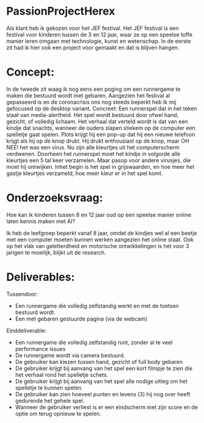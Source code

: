 # PassionProjectHerex

Als klant heb ik gekozen voor het JEF festival.
Het JEF festival is een festival voor kinderen tussen de 3 en 12 jaar, waar ze op een speelse toffe manier leren omgaan met
technologie, kunst en wetenschap.
In de eerste zit had ik hier ook een project voor gemaakt en dat is blijven hangen.

# Concept:
In de tweede zit waag ik nog eens een poging om een runnergame te maken die bestuurd wordt met gebaren.
Aangezien het festival al gepasseerd is en de coronacrisis ons nog steeds beperkt heb ik mij gefocused op de desktop variant.
Concreet:
Een runnerspel dat in het teken staat van media-alertheid. Het spel wordt bestuurd door ofwel hand, gezicht, of volledig lichaam.
Het verhaal dat verteld wordt is dat van een kindje dat snachts, wanneer de ouders slapen stiekem op de computer een spelletje gaat spelen.
Plots krijgt hij een pop-up dat hij een nieuwe telefoon krijgt als hij op de knop drukt. Hij drukt enthousiast op de knop, maar OH NEE! het was
een virus. Nu zijn alle kleurtjes uit het computerscherm verdwenen. Doorheen het runnerspel moet het kindje in volgorde alle kleurtjes een 5 tal keer verzamelen.
Maar pasop voor andere virusjes, die moet hij ontwijken. Inhet begin is het spel in grijswaarden, en hoe meer het gastje kleurtjes verzameld, hoe meer kleur er in het spel komt.

# Onderzoeksvraag:
   Hoe kan ik kinderen tussen 8 en 12 jaar oud op een speelse manier online laten kennis maken met AI? 
   
Ik heb de leefgroep beperkt vanaf 8 jaar, omdat de kindjes wel al een beetje met een computer moeten kunnen werken aangezien het online staat.
Ook op het vlak van geletterdheid en motorische ontwikkelingen is het voor 3 jarigen te moeilijk, blijkt uit de research.

# Deliverables:
 Tussendoor:
 -  Een runnergame die volledig zelfstandig werkt en met de toetsen bestuurd wordt.
 -  Een met gebaren gestuurde pagina (via de webcam)

Einddeliverable:
 - Een runnergame die volledig zelfstandig runt, zonder al te veel performance issues
 - De runnergame wordt via camera bestuurd.
 - De gebruiker kan kiezen tussen hand, gezicht of full body gebaren
 - De gebruiker krijgt bij aanvang van het spel een kort filmpje te zien die het verhaal rond het spelletje schets.
 - De gebruiker krijgt bij aanvang van het spel alle nodige uitleg om het spelletje te kunnen spelen.
 - De gebruiker kan zien hoeveel punten en levens (3) hij nog over heeft gedurende het gehele spel.
 - Wanneer de gebruiker verliest is er een eindscherm met zijn score en de optie om terug opnieuw te spelen.
 


